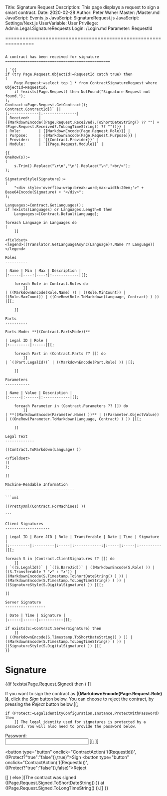 ﻿Title: Signature Request
Description: This page displays a request to sign a smart contract.
Date: 2020-02-28
Author: Peter Waher
Master: /Master.md
JavaScript: Events.js
JavaScript: SignatureRequest.js
JavaScript: Settings/Next.js
UserVariable: User
Privilege: Admin.Legal.SignatureRequests
Login: /Login.md
Parameter: RequestId

================================================================

~~~~~~~~~~~~~~~~~~~~~~~~~~~~~~~

A contract has been received for signature
===============================================

| `{{
if (try Page.Request.ObjectId!=RequestId catch true) then
(
	Page.Request:=select top 1 * from ContractSignatureRequest where ObjectId=RequestId;
	if !exists(Page.Request) then NotFound("Signature Request not found.");
);
Contract:=Page.Request.GetContract();
Contract.ContractId}}` ||
|:-------------|:---------------|
| Received:    | {{MarkdownEncode((Page.Request.Received?.ToShortDateString() ?? "") + (Page.Request.Received?.ToLongTimeString() ?? ""))}} |
| Role:        | {{MarkdownEncode(Page.Request.Role)}} |
| Purpose:     | {{MarkdownEncode(Page.Request.Purpose)}} |
| Provider:    | `{{Contract.Provider}}` |
| Module:      | `{{Page.Request.Module}}` |

{{
OneRow(s):=
(
	s.Trim().Replace("\r\n","\n").Replace("\n","<br/>");
);

SignatureStyle(Signature):=
(
	"<div style='overflow-wrap:break-word;max-width:20em;'>" + Base64Encode(Signature) + "</div>";
);

Languages:=Contract.GetLanguages();
if !exists(Languages) or Languages.Length=0 then
	Languages:=[Contract.DefaultLanguage];

foreach Language in Languages do
(
	]]

<fieldset>
<legend>((Translator.GetLanguageAsync(Language)?.Name ?? Language))</legend>

Roles
----------

| Name | Min | Max | Description |
|:-----|----:|----:|:------------|[[;

	foreach Role in Contract.Roles do
		]]
| ((MarkdownEncode(Role.Name) )) | ((Role.MinCount)) | ((Role.MaxCount)) | ((OneRow(Role.ToMarkdown(Language, Contract) ) )) |[[;

	]]

Parts
----------

Parts Mode: **((Contract.PartsMode))**

| Legal ID | Role |
|:---------|:-----|[[;

	foreach Part in (Contract.Parts ?? []) do
		]]
| `((Part.LegalId))` | ((MarkdownEncode(Part.Role) )) |[[;

	]]

Parameters
-----------

| Name | Value | Description |
|:-----|:------|:------------|[[;

	foreach Parameter in (Contract.Parameters ?? []) do
		]]
| **((MarkdownEncode(Parameter.Name) ))** | ((Parameter.ObjectValue)) | ((OneRow(Parameter.ToMarkdown(Language, Contract) ) )) |[[;

	]]

Legal Text
-------------

((Contract.ToMarkdown(Language) ))

</fieldset>
[[
);

]]

Machine-Readable Information
-------------------------------

```xml

((PrettyXml(Contract.ForMachines) ))

```

Client Signatures
--------------------

| Legal ID | Bare JID | Role | Transferable | Date | Time | Signature |
|:---------|:---------|:-----|:------------:|:-----|:-----|:----------|[[;

foreach S in (Contract.ClientSignatures ?? []) do
	]]
| `((S.LegalId))` | `((S.BareJid))` | ((MarkdownEncode(S.Role) )) | ((S.Transferable ? "✔" : "✗")) | ((MarkdownEncode(S.Timestamp.ToShortDateString() ) )) | ((MarkdownEncode(S.Timestamp.ToLongTimeString() ) )) | ((SignatureStyle(S.DigitalSignature) )) |[[;

]]

Server Signature
------------------

| Date | Time | Signature |
|:-----|:-----|:----------|[[;

if exists(S:=Contract.ServerSignature) then
	]]
| ((MarkdownEncode(S.Timestamp.ToShortDateString() ) )) | ((MarkdownEncode(S.Timestamp.ToLongTimeString() ) )) | ((SignatureStyle(S.DigitalSignature) )) |[[
}}

~~~~~~~~~~~~~~~~~~~~~~~~~~~~~~~

Signature
==========

{{if !exists(Page.Request.Signed) then
(
	]]
<form id="SignatureForm">

If you want to sign the contract as **((MarkdownEncode(Page.Request.Role) ))**, click the *Sign* button below.
You can choose to reject the contract, by pressing the *Reject* button below.[[;

	if (Protect:=LegalIdentityConfiguration.Instance.ProtectWithPassword) then
		]] The legal identity used for signatures is protected by a password. You will also need to provide the password below.

Password:  
<input id="Password" name="Password" type="password" style="width:20em" />
[[;
	]]

<button type="button" onclick="ContractAction('((RequestId))',((Protect?"true":"false")),true)">Sign</button>
<button type="button" onclick="ContractAction('((RequestId))',((Protect?"true":"false")),false)">Reject</button>

</form>[[
)
else
	]]The contract was signed ((Page.Request.Signed.ToShortDateString() )) at ((Page.Request.Signed.ToLongTimeString() )).[[
}}

